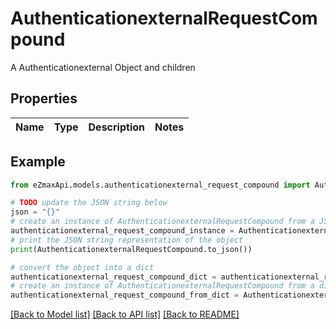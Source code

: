 # AuthenticationexternalRequestCompound

A Authenticationexternal Object and children

## Properties

Name | Type | Description | Notes
------------ | ------------- | ------------- | -------------

## Example

```python
from eZmaxApi.models.authenticationexternal_request_compound import AuthenticationexternalRequestCompound

# TODO update the JSON string below
json = "{}"
# create an instance of AuthenticationexternalRequestCompound from a JSON string
authenticationexternal_request_compound_instance = AuthenticationexternalRequestCompound.from_json(json)
# print the JSON string representation of the object
print(AuthenticationexternalRequestCompound.to_json())

# convert the object into a dict
authenticationexternal_request_compound_dict = authenticationexternal_request_compound_instance.to_dict()
# create an instance of AuthenticationexternalRequestCompound from a dict
authenticationexternal_request_compound_from_dict = AuthenticationexternalRequestCompound.from_dict(authenticationexternal_request_compound_dict)
```
[[Back to Model list]](../README.md#documentation-for-models) [[Back to API list]](../README.md#documentation-for-api-endpoints) [[Back to README]](../README.md)


